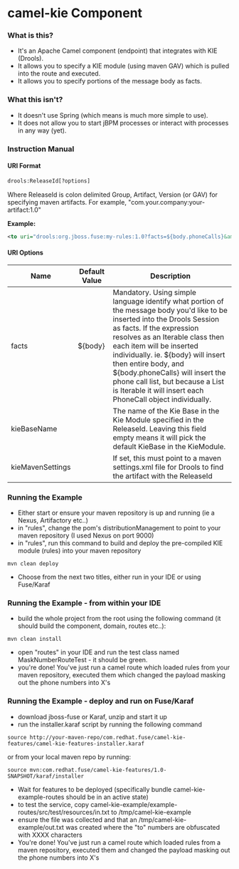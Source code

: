 # camel-kie Component 


### What is this?

* It's an Apache Camel component (endpoint) that integrates with KIE (Drools).
* It allows you to specify a KIE module (using maven GAV) which is pulled into the route and executed.
* It allows you to specify portions of the message body as facts.


### What this isn't?

* It doesn't use Spring (which means is much more simple to use).
* It does not allow you to start jBPM processes or interact with processes in any way (yet).


### Instruction Manual

#### URI Format
``` xml
drools:ReleaseId[?options]
```
Where ReleaseId is colon delimited Group, Artifact, Version (or GAV) for specifying maven artifacts. For example, "com.your.company:your-artifact:1.0" 

**Example:**
``` xml
<to uri="drools:org.jboss.fuse:my-rules:1.0?facts=${body.phoneCalls}&amp;kieBaseName=KBase1" />
```

#### URI Options
| Name             | Default Value | Description                                                                                                                                                                                                                                                                                                                                                                                                                                                 |
|------------------|---------------|-------------------------------------------------------------------------------------------------------------------------------------------------------------------------------------------------------------------------------------------------------------------------------------------------------------------------------------------------------------------------------------------------------------------------------------------------------------|
| facts            | ${body}       | Mandatory. Using simple language identify what portion of the message body you'd like to be inserted into the Drools Session as facts. If the expression resolves as an Iterable class then each item will be inserted individually. ie. ${body} will insert then entire body, and ${body.phoneCalls} will insert the phone call list, but because a List is Iterable it will insert each PhoneCall object individually. |
| kieBaseName      |               | The name of the Kie Base in the Kie Module specified in the ReleaseId. Leaving this field empty means it will pick the default KieBase in the KieModule.                                                                                                                                                                                                                                                                                                    |
| kieMavenSettings |               | If set, this must point to a maven settings.xml file for Drools to find the artifact with the ReleaseId                                                                                                                                                                                                                                                                                                                                                     |


### Running the Example

* Either start or ensure your maven repository is up and running (ie a Nexus, Artifactory etc..)
* in "rules", change the pom's distributionManagement to point to your maven repository (I used Nexus on port 9000)
* in "rules", run this command to build and deploy the pre-compiled KIE module (rules) into your maven repository

```
mvn clean deploy
```
* Choose from the next two titles, either run in your IDE or using Fuse/Karaf 


### Running the Example - from within your IDE

* build the whole project from the root using the following command (it should build the component, domain, routes etc..):
```
mvn clean install
```
* open "routes" in your IDE and run the test class named MaskNumberRouteTest - it should be green.
* you're done! You've just run a camel route which loaded rules from your maven repository, executed them which changed the payload masking out the phone numbers into X's


### Running the Example - deploy and run on Fuse/Karaf

* download jboss-fuse or Karaf, unzip and start it up
* run the installer.karaf script by running the following command
```
source http://your-maven-repo/com.redhat.fuse/camel-kie-features/camel-kie-features-installer.karaf
```
or from your local maven repo by running:
```
source mvn:com.redhat.fuse/camel-kie-features/1.0-SNAPSHOT/karaf/installer
```
* Wait for features to be deployed (specifically bundle camel-kie-example-routes should be in an active state)
* to test the service, copy camel-kie-example/example-routes/src/test/resources/in.txt to /tmp/camel-kie-example
* ensure the file was collected and that an /tmp/camel-kie-example/out.txt was created where the "to" numbers are obfuscated with XXXX characters
* You're done! You've just run a camel route which loaded rules from a maven repository, executed them and changed the payload masking out the phone numbers into X's

